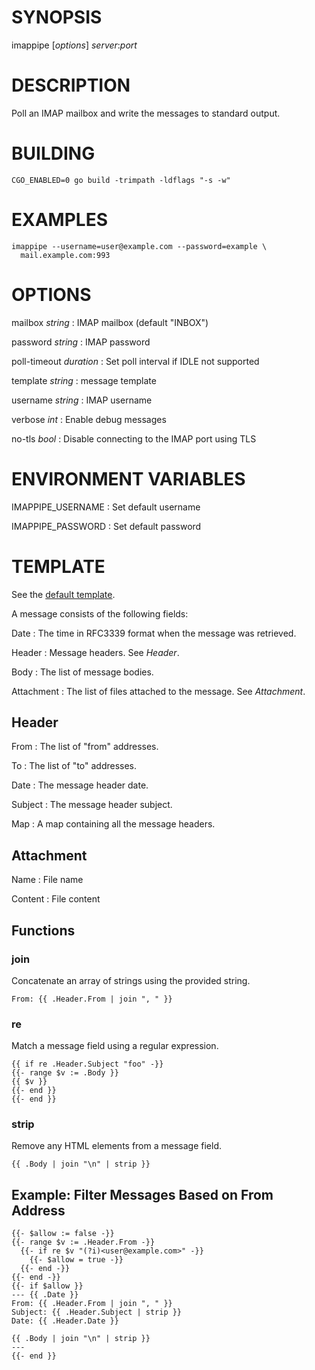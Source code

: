 # SYNOPSIS

imappipe [*options*] *server*:*port*

# DESCRIPTION

Poll an IMAP mailbox and write the messages to standard output.

# BUILDING

    CGO_ENABLED=0 go build -trimpath -ldflags "-s -w"

# EXAMPLES

    imappipe --username=user@example.com --password=example \
      mail.example.com:993

# OPTIONS

mailbox *string*
:   IMAP mailbox (default "INBOX")

password *string*
:   IMAP password

poll-timeout *duration*
:   Set poll interval if IDLE not supported

template *string*
:   message template

username *string*
:   IMAP username

verbose *int*
:   Enable debug messages

no-tls *bool*
:   Disable connecting to the IMAP port using TLS

# ENVIRONMENT VARIABLES

IMAPPIPE_USERNAME
:   Set default username

IMAPPIPE_PASSWORD
:   Set default password

# TEMPLATE

See the [default
template](https://github.com/msantos/imappipe/blob/master/template.txt).

A message consists of the following fields:

Date
:   The time in RFC3339 format when the message was retrieved.

Header
:   Message headers. See _Header_.

Body
:   The list of message bodies.

Attachment
:   The list of files attached to the message. See _Attachment_.

## Header

From
:   The list of "from" addresses.

To
:   The list of "to" addresses.

Date
:   The message header date.

Subject
:   The message header subject.

Map
:   A map containing all the message headers.

## Attachment

Name
:   File name

Content
:   File content

## Functions

### join

Concatenate an array of strings using the provided string.

```
From: {{ .Header.From | join ", " }}
```

### re

Match a message field using a regular expression.

```
{{ if re .Header.Subject "foo" -}}
{{- range $v := .Body }}
{{ $v }}
{{- end }}
{{- end }}
```

### strip

Remove any HTML elements from a message field.

```
{{ .Body | join "\n" | strip }}
```

## Example: Filter Messages Based on From Address

```
{{- $allow := false -}}
{{- range $v := .Header.From -}}
  {{- if re $v "(?i)<user@example.com>" -}}
    {{- $allow = true -}}
  {{- end -}}
{{- end -}}
{{- if $allow }}
--- {{ .Date }}
From: {{ .Header.From | join ", " }}
Subject: {{ .Header.Subject | strip }}
Date: {{ .Header.Date }}

{{ .Body | join "\n" | strip }}
---
{{- end }}
```
